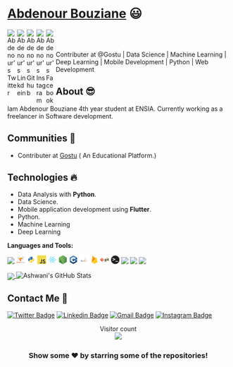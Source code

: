  # <a href="https://www.linkedin.com/in/abdenour-bouziane-469225238/">Abdenour Bouziane</a> :smiley:
 
 <a href="https://x.com/abdenour_env">
  <img align="left" alt="Abdenour's Twitter" width="22px" src="https://cdn.jsdelivr.net/npm/simple-icons@v3/icons/twitter.svg" />
</a>
<a href="https://www.linkedin.com/in/abdenour-bouziane-469225238/">
  <img align="left" alt="Abdenour's Linkdein" width="22px" src="https://cdn.jsdelivr.net/npm/simple-icons@v3/icons/linkedin.svg" />
</a>
<a href="https://github.com/AbdenourBouziane">
  <img align="left" alt="Abdenour's Github" width="22px" src="https://cdn.jsdelivr.net/npm/simple-icons@v3/icons/github.svg" />
</a>
<a href="https://www.instagram.com/_abdou911/">
  <img align="left" alt="Abdenour's Instagram" width="22px" src="https://cdn.jsdelivr.net/npm/simple-icons@v3/icons/instagram.svg" />
</a>
<a href="https://www.facebook.com/abdenour.bouziane.9085/">
  <img align="left" alt="Abdenour's Facebook" width="22px" src="https://cdn.jsdelivr.net/npm/simple-icons@v3/icons/facebook.svg" />
</a>

<br/>
<br/>

Contributer at @Gostu | Data Science | Machine Learning | Deep Learning | Mobile Development | Python | Web Development

## About :sunglasses:
Iam Abdenour Bouziane 4th year student at ENSIA. Currently working as a freelancer in Software development.

## Communities :dancers:
- Contributer at [Gostu](https://gostu.net//) ( An Educational Platform.)

## Technologies :fire:
- Data Analysis with **Python**.
- Data Science.
- Mobile application development using **Flutter**.
- Python.
- Machine Learning
- Deep Learning

**Languages and Tools:**  

<code><img height="20" src="https://pytorch.org/assets/images/pytorch-logo.png"></code>
<code><img height="20" src="https://raw.githubusercontent.com/github/explore/80688e429a7d4ef2fca1e82350fe8e3517d3494d/topics/tensorflow/tensorflow.png"></code>
<code><img height="20" src="https://raw.githubusercontent.com/github/explore/80688e429a7d4ef2fca1e82350fe8e3517d3494d/topics/python/python.png"></code>
<code><img height="20" src="https://raw.githubusercontent.com/github/explore/80688e429a7d4ef2fca1e82350fe8e3517d3494d/topics/javascript/javascript.png"></code>
<code><img height="20" src="https://raw.githubusercontent.com/github/explore/80688e429a7d4ef2fca1e82350fe8e3517d3494d/topics/react/react.png"></code>
<code><img height="20" src="https://raw.githubusercontent.com/github/explore/80688e429a7d4ef2fca1e82350fe8e3517d3494d/topics/nodejs/nodejs.png"></code>
<code><img height="20" src="https://raw.githubusercontent.com/github/explore/80688e429a7d4ef2fca1e82350fe8e3517d3494d/topics/cpp/cpp.png"></code>
<code><img height="20" src="https://raw.githubusercontent.com/github/explore/80688e429a7d4ef2fca1e82350fe8e3517d3494d/topics/mysql/mysql.png"></code>
<code><img height="20" src="https://raw.githubusercontent.com/github/explore/80688e429a7d4ef2fca1e82350fe8e3517d3494d/topics/firebase/firebase.png"></code>
<code><img height="20" src="https://raw.githubusercontent.com/github/explore/80688e429a7d4ef2fca1e82350fe8e3517d3494d/topics/git/git.png"></code>
<code><img height="20" src="https://raw.githubusercontent.com/github/explore/80688e429a7d4ef2fca1e82350fe8e3517d3494d/topics/terminal/terminal.png"></code>
<code><img height="20" src="https://github.com/AbdenourBouziane/storage/blob/550de8224fed90a8c48c2d61c50ef264950d9442/flutter.png"></code>
<code><img height="20" src="https://github.com/AbdenourBouziane/storage/blob/550de8224fed90a8c48c2d61c50ef264950d9442/Kotlin.png"></code>
<code><img height="20" src="https://github.com/AbdenourBouziane/storage/blob/550de8224fed90a8c48c2d61c50ef264950d9442/Dart.png"></code>





<a href="https://github.com/ashwanisng">
  <img align="center" src="https://github-readme-stats.vercel.app/api/top-langs/?username=AbdenourBouziane&theme=radical&hide=glsl,python" />
</a>

<img src="https://github-readme-stats.vercel.app/api?username=AbdenourBouziane&&show_icons=true&theme=radical&line_height=27&v=5" alt="Ashwani's GitHub Stats" />



##  Contact Me :speech_balloon:
[![Twitter Badge](https://img.shields.io/badge/-@ashwanisng-1ca0f1?style=flat-square&labelColor=1ca0f1&logo=twitter&logoColor=white&link=https://twitter.com/ashwanisng)](https://twitter.com/ashwanisng) [![Linkedin Badge](https://img.shields.io/badge/-ashwanisng-blue?style=flat-square&logo=Linkedin&logoColor=white&link=https://www.linkedin.com/in/ashwanisng/)](https://www.linkedin.com/in/ashwanisng/) [![Gmail Badge](https://img.shields.io/badge/-ashwanicena5@gmail.com-c14438?style=flat-square&logo=Gmail&logoColor=white&link=mailto:ashwanicena5@gmail.com)](mailto:ashwanicena5@gmail.com) [![Instagram Badge](https://img.shields.io/badge/-@ashwanisng-e4405f?style=flat-square&labelColor=f94877&logo=instagram&logoColor=white&link=https://www.instagram.com/ashwanisng/)](https://www.instagram.com/ashwanisng/)

<p align="center"> 
  Visitor count<br>
  <img src="https://profile-counter.glitch.me/ashwanisng/count.svg" />
</p>


<div align="center">

### Show some ❤️ by starring some of the repositories!

</div>


